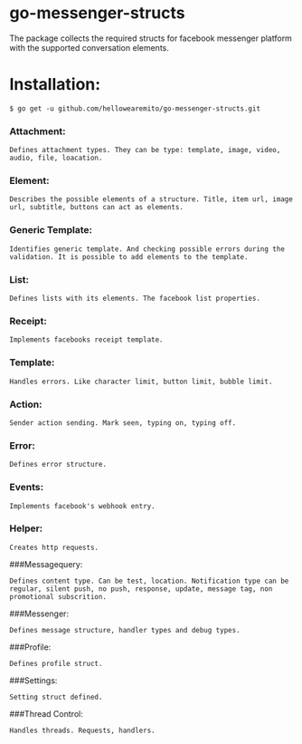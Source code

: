 # go-messenger-structs

The package collects the required structs for facebook messenger platform with the supported conversation elements.

# Installation:

```$ go get -u github.com/hellowearemito/go-messenger-structs.git```

### Attachment:

    Defines attachment types. They can be type: template, image, video, audio, file, loacation.

### Element:

    Describes the possible elements of a structure. Title, item url, image url, subtitle, buttons can act as elements.

### Generic Template:

    Identifies generic template. And checking possible errors during the validation. It is possible to add elements to the template.

### List:

    Defines lists with its elements. The facebook list properties.

### Receipt:

    Implements facebooks receipt template.

### Template:

    Handles errors. Like character limit, button limit, bubble limit.

### Action:

    Sender action sending. Mark seen, typing on, typing off.

### Error:

    Defines error structure.

### Events:

    Implements facebook's webhook entry.

### Helper:

    Creates http requests.

###Messagequery:

    Defines content type. Can be test, location. Notification type can be regular, silent push, no push, response, update, message tag, non promotional subscrition.

###Messenger:

    Defines message structure, handler types and debug types.

###Profile:

    Defines profile struct.

###Settings:

    Setting struct defined.

###Thread Control:

    Handles threads. Requests, handlers.